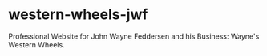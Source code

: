 # western-wheels-jwf
Professional Website for John Wayne Feddersen and his Business: Wayne's Western Wheels.
